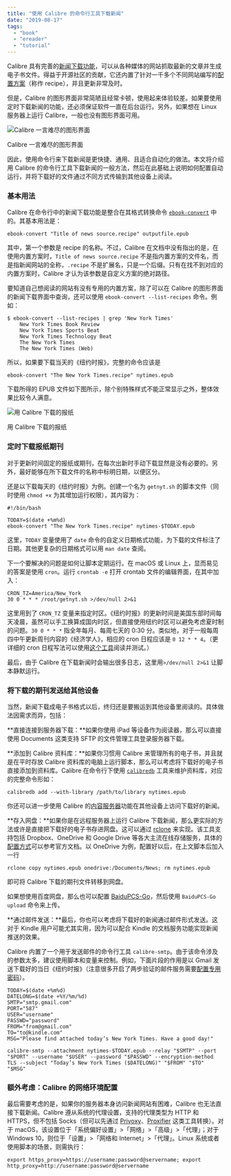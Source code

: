 ```yaml
---
title: "使用 Calibre 的命令行工具下载新闻"
date: "2019-08-17"
tags:
  - "book"
  - "ereader"
  - "tutorial"
---
```


Calibre 具有完善的[新闻下载功能](https://manual.calibre-ebook.com/news.html)，可以从各种媒体的网站抓取最新的文章并生成电子书文件。得益于开源社区的贡献，它还内置了针对一千多个不同网站编写的[配置方案](https://github.com/kovidgoyal/calibre/tree/master/recipes)（称作 recipe），并且更新非常及时。

但是，Calibre 的图形界面非常简陋且经常卡顿，使用起来体验较差。如果要使用定时下载新闻的功能，还必须保证软件一直在后台运行。另外，如果想在 Linux 服务器上运行 Calibre，一般也没有图形界面可用。

![Calibre 一言难尽的图形界面](https://cl.ly/89866a/calibre-fetch-news.png)

Calibre 一言难尽的图形界面

因此，使用命令行来下载新闻是更快捷、通用、且适合自动化的做法。本文将介绍用 Calibre 的命令行工具下载新闻的一般方法，然后在此基础上说明如何配置自动运行，并将下载好的文件通过不同方式传输到其他设备上阅读。

### 基本用法

Calibre 在命令行中的新闻下载功能是整合在其格式转换命令 [`ebook-convert`](https://manual.calibre-ebook.com/generated/en/ebook-convert.html) 中的。其基本用法是：

```
ebook-convert "Title of news source.recipe" outputfile.epub
```

其中，第一个参数是 recipe 的名称。不过，Calibre 在文档中没有指出的是，在使用内置方案时，`Title of news source.recipe` 不是指内置方案的文件名，而是指新闻网站的全称，`.recipe` 不是扩展名，只是一个后缀。只有在找不到对应的内置方案时，Calibre 才认为该参数是自定义方案的绝对路径。

要知道自己想阅读的网站有没有专用的内置方案，除了可以在 Calibre 的图形界面的新闻下载界面中查询，还可以使用 `ebook-convert --list-recipes` 命令。例如：

```
$ ebook-convert --list-recipes | grep 'New York Times'
	New York Times Book Review
	New York Times Sports Beat
	New York Times Technology Beat
	The New York Times
	The New York Times (Web)
```

所以，如果要下载当天的《纽约时报》，完整的命令应该是

```
ebook-convert "The New York Times.recipe" nytimes.epub
```

下载所得的 EPUB 文件如下图所示，除个别特殊样式不能正常显示之外，整体效果比较令人满意。

![用 Calibre 下载的报纸](https://cl.ly/8428e1/calibre-nyt.png)

用 Calibre 下载的报纸

### 定时下载报纸期刊

对于更新时间固定的报纸或期刊，在每次出新时手动下载显然是没有必要的。另外，最好能够在所下载文件的名称中标明日期，以便区分。

还是以下载每天的《纽约时报》为例。创建一个名为 `getnyt.sh` 的脚本文件（同时使用 `chmod +x` 为其增加运行权限），其内容为：

```
#!/bin/bash

TODAY=$(date +%m%d)
ebook-convert "The New York Times.recipe" nytimes-$TODAY.epub
```

这里，`TODAY` 变量使用了 `date` 命令的自定义日期格式功能，为下载的文件标注了日期。其他更复杂的日期格式可以用 `man date` 查阅。

下一个要解决的问题是如何让脚本定期运行。在 macOS 或 Linux 上，显而易见的答案是使用 `cron`。运行 `crontab -e` 打开 crontab 文件的编辑界面，在其中加入：

```
CRON_TZ=America/New_York
30 0 * * * /root/getnyt.sh >/dev/null 2>&1
```

这里用到了 `CRON_TZ` 变量来指定时区。《纽约时报》的更新时间是美国东部时间每天凌晨，虽然可以手工换算成国内时区，但直接使用纽约时区可以避免考虑夏时制的问题。`30 0 * * *` 指全年每月、每周七天的 0:30 分。类似地，对于一般每周四中午更新周刊内容的《经济学人》，相应的 cron 日程应该是 `0 12 * * 4`。（更详细的 cron 日程写法可以使用[这个工具](https://crontab.guru)阅读并测试。）

最后，由于 Calibre 在下载新闻时会输出很多日志，这里用`>/dev/null 2>&1` 让脚本静默运行。

### 将下载的期刊发送给其他设备

当然，新闻下载成电子书格式以后，终归还是要搬运到其他设备里阅读的。具体做法因需求而异，包括：

**直接连接到服务器下载：**如果你使用 iPad 等设备作为阅读器，那么可以直接使用 Documents 这类支持 SFTP 的文件管理工具登录服务器下载。

**添加到 Calibre 资料库：**如果你习惯用 Calibre 来管理所有的电子书，并且就是在平时存放 Calibre 资料库的电脑上运行脚本，那么可以考虑将下载好的电子书直接添加到资料库。Calibre 在命令行下使用 [`calibredb`](https://manual.calibre-ebook.com/generated/en/calibredb.html) 工具来维护资料库，对应的完整命令形如：

```
calibredb add --with-library /path/to/library nytimes.epub
```

你还可以进一步使用 Calibre 的[内容服务器](https://manual.calibre-ebook.com/server.html)功能在其他设备上访问下载好的新闻。

**存入网盘：**如果你是在远程服务器上运行 Calibre 下载新闻，那么更实际的方法或许是直接把下载好的电子书存进网盘。这可以通过 [rclone](https://rclone.org/) 来实现。该工具支持包括 Dropbox、OneDrive 和 Google Drive 等各大主流在线存储服务，具体的[配置方式](https://rclone.org/overview/)可以参考官方文档。以 OneDrive 为例，配置好以后，在上文脚本后加入一行

```
rclone copy nytimes.epub onedrive:/Documents/News; rm nytimes.epub
```

即可将 Calibre 下载的期刊文件转移到网盘。

如果想使用百度网盘，那么也可以配置 [BaiduPCS-Go](https://github.com/iikira/BaiduPCS-Go)，然后使用 `BaiduPCS-Go upload` 命令来上传。

**通过邮件发送：**最后，你也可以考虑将下载好的新闻通过邮件形式发送。这对于 Kindle 用户可能尤其实用，因为可以配合 Kindle 的文档服务功能实现新闻推送的效果。

Calibre 内置了一个用于发送邮件的命令行工具 `calibre-smtp`。由于该命令涉及的参数太多，建议使用脚本和变量来控制。例如，下面片段的作用是以 Gmail 发送下载好的当日《纽约时报》（注意很多开启了两步验证的邮件服务需要[配置专用密码](https://support.google.com/accounts/answer/185833?p=InvalidSecondFactor&visit_id=637016307474904521-2410294637&rd=1&hl=zh-Hans)）。

```
TODAY=$(date +%m%d)
DATELONG=$(date +%Y/%m/%d)
SMTP="smtp.gmail.com"
PORT="587"
USER="username"
PASSWD="password"
FROM="from@gmail.com"
TO="to@kindle.com"
MSG="Please find attached today’s New York Times. Have a good day!"

calibre-smtp --attachment nytimes-$TODAY.epub --relay "$SMTP" --port "$PORT" --username "$USER" --password "$PASSWD" --encryption-method TLS --subject "Today’s New York Times ($DATELONG)" "$FROM" "$TO" "$MSG"
```

### 额外考虑：Calibre 的网络环境配置

最后需要考虑的是，如果你的服务器本身访问新闻网站有困难，Calibre 也无法直接下载新闻。Calibre 遵从系统的代理设置，支持的代理类型为 HTTP 和 HTTPS，但不包括 Socks（但可以先通过 [Privoxy](https://www.privoxy.org)、[Proxifier](https://proxifier.com/) 这类工具转换）。对于 macOS，该设置位于「系统偏好设置」>「网络」>「高级」>「代理」；对于 Windows 10，则位于「设置」>「网络和 Internet」>「代理」。Linux 系统或者使用脚本的场景，则需执行：

```
export https_proxy=https://username:password@servername; export http_proxy=http://username:password@servername
```

